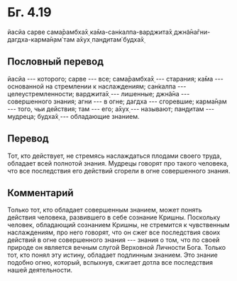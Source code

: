 # Бг. 4.19

йасйа сарве сама̄рамбха̄х̣ ка̄ма-сан̇калпа-варджита̄х̣
джн̃а̄на̄гни-дагдха-карма̄н̣ам̇ там а̄хух̣ пан̣д̣итам̇ будха̄х̣

## Пословный перевод

йасйа --- которого; сарве --- все; сама̄рамбха̄х̣ --- старания; ка̄ма ---
основанной на стремлении к наслаждениям; сан̇калпа ---
целеустремленности; варджита̄х̣ --- лишенные; джн̃а̄на --- совершенного
знания; агни --- в огне; дагдха --- сгоревшие; карма̄н̣ам --- того, чьи
действия; там --- его; а̄хух̣ --- называют; пан̣д̣итам --- мудреца; будха̄х̣
--- обладающие знанием.

## Перевод

Тот, кто действует, не стремясь наслаждаться плодами своего труда,
обладает всей полнотой знания. Мудрецы говорят про такого человека, что
все последствия его действий сгорели в огне совершенного знания.

## Комментарий

Только тот, кто обладает совершенным знанием, может понять действия
человека, развившего в себе сознание Кришны. Поскольку человек,
обладающий сознанием Кришны, не стремится к чувственным наслаждениям,
про него говорят, что он сжег все последствия своих действий в огне
совершенного знания --- знания о том, что по своей природе он является
вечным слугой Верховной Личности Бога. Только тот, кто понял эту истину,
обладает подлинным знанием. Это знание подобно огню, который, вспыхнув,
сжигает дотла все последствия нашей деятельности.
